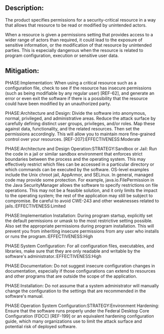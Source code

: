 ## Description:

The product specifies permissions for a security-critical resource in a way that allows that resource to be read or modified by unintended actors.

When a resource is given a permissions setting that provides access to a wider range of actors than required, it could lead to the exposure of sensitive information, or the modification of that resource by unintended parties. This is especially dangerous when the resource is related to program configuration, execution or sensitive user data.

## Mitigation:


PHASE:Implementation:
When using a critical resource such as a configuration file, check to see if the resource has insecure permissions (such as being modifiable by any regular user) [REF-62], and generate an error or even exit the software if there is a possibility that the resource could have been modified by an unauthorized party.

PHASE:Architecture and Design:
Divide the software into anonymous, normal, privileged, and administrative areas. Reduce the attack surface by carefully defining distinct user groups, privileges, and/or roles. Map these against data, functionality, and the related resources. Then set the permissions accordingly. This will allow you to maintain more fine-grained control over your resources. [REF-207]:EFFECTIVENESS:Moderate

PHASE:Architecture and Design Operation:STRATEGY:Sandbox or Jail:
Run the code in a jail or similar sandbox environment that enforces strict boundaries between the process and the operating system. This may effectively restrict which files can be accessed in a particular directory or which commands can be executed by the software. OS-level examples include the Unix chroot jail, AppArmor, and SELinux. In general, managed code may provide some protection. For example, java.io.FilePermission in the Java SecurityManager allows the software to specify restrictions on file operations. This may not be a feasible solution, and it only limits the impact to the operating system; the rest of the application may still be subject to compromise. Be careful to avoid CWE-243 and other weaknesses related to jails.:EFFECTIVENESS:Limited

PHASE:Implementation Installation:
During program startup, explicitly set the default permissions or umask to the most restrictive setting possible. Also set the appropriate permissions during program installation. This will prevent you from inheriting insecure permissions from any user who installs or runs the program.:EFFECTIVENESS:High

PHASE:System Configuration:
For all configuration files, executables, and libraries, make sure that they are only readable and writable by the software's administrator.:EFFECTIVENESS:High

PHASE:Documentation:
Do not suggest insecure configuration changes in documentation, especially if those configurations can extend to resources and other programs that are outside the scope of the application.

PHASE:Installation:
Do not assume that a system administrator will manually change the configuration to the settings that are recommended in the software's manual.

PHASE:Operation System Configuration:STRATEGY:Environment Hardening:
Ensure that the software runs properly under the Federal Desktop Core Configuration (FDCC) [REF-199] or an equivalent hardening configuration guide, which many organizations use to limit the attack surface and potential risk of deployed software.

